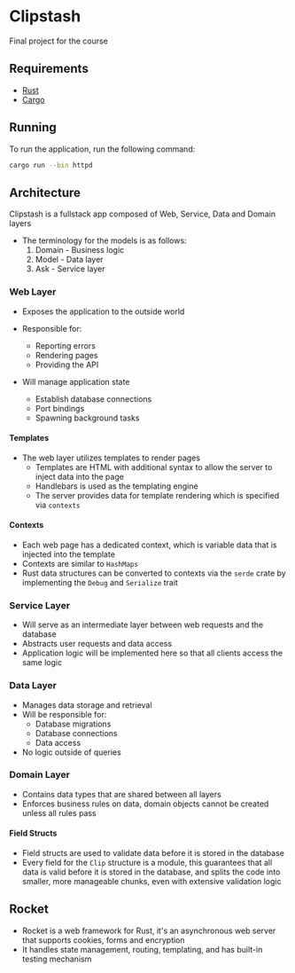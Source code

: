 # Clipstash

Final project for the course

## Requirements

- [Rust](https://www.rust-lang.org/tools/install)
- [Cargo](https://doc.rust-lang.org/cargo/getting-started/installation.html)

## Running

To run the application, run the following command:

```bash
cargo run --bin httpd
```

## Architecture

Clipstash is a fullstack app composed of Web, Service, Data and Domain layers

- The terminology for the models is as follows:
  1. Domain - Business logic
  2. Model - Data layer
  3. Ask - Service layer

### Web Layer

- Exposes the application to the outside world
- Responsible for:
  - Reporting errors
  - Rendering pages
  - Providing the API
- Will manage application state

  - Establish database connections
  - Port bindings
  - Spawning background tasks

#### Templates

- The web layer utilizes templates to render pages
  - Templates are HTML with additional syntax to allow the server to inject data into the page
  - Handlebars is used as the templating engine
  - The server provides data for template rendering which is specified via `contexts`

#### Contexts

- Each web page has a dedicated context, which is variable data that is injected into the template
- Contexts are similar to `HashMaps`
- Rust data structures can be converted to contexts via the `serde` crate by implementing the `Debug` and `Serialize` trait

### Service Layer

- Will serve as an intermediate layer between web requests and the database
- Abstracts user requests and data access
- Application logic will be implemented here so that all clients access the same logic

### Data Layer

- Manages data storage and retrieval
- Will be responsible for:
  - Database migrations
  - Database connections
  - Data access
- No logic outside of queries

### Domain Layer

- Contains data types that are shared between all layers
- Enforces business rules on data, domain objects cannot be created unless all rules pass

#### Field Structs

- Field structs are used to validate data before it is stored in the database
- Every field for the `Clip` structure is a module, this guarantees that all data is valid before it is stored in the database, and splits the code into smaller, more manageable chunks, even with extensive validation logic

## Rocket

- Rocket is a web framework for Rust, it's an asynchronous web server that supports cookies, forms and encryption
- It handles state management, routing, templating, and has built-in testing mechanism
